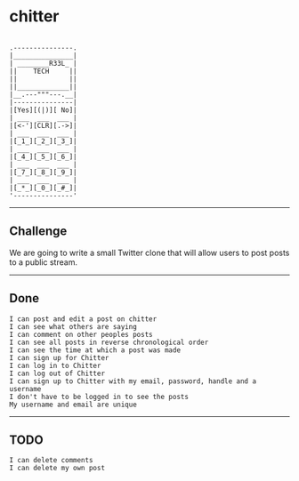 # chitter
```

.---------------.
|_______________|
| ________R33L_ |
||    TECH     ||
||             ||
||_____________||
|__.---"""---.__|
|---------------|
|[Yes][(|)][ No]|
| ___  ___  ___ |
|[<-'][CLR][.->]|
| ___  ___  ___ |
|[_1_][_2_][_3_]|
| ___  ___  ___ |
|[_4_][_5_][_6_]|
| ___  ___  ___ |
|[_7_][_8_][_9_]|
| ___  ___  ___ |
|[_*_][_0_][_#_]|
'---------------'

```
---

## Challenge

We are going to write a small Twitter clone that will allow users to post posts to a public stream.

---

## Done

```
I can post and edit a post on chitter
I can see what others are saying  
I can comment on other peoples posts
I can see all posts in reverse chronological order
I can see the time at which a post was made
I can sign up for Chitter
I can log in to Chitter
I can log out of Chitter
I can sign up to Chitter with my email, password, handle and a username
I don't have to be logged in to see the posts
My username and email are unique
```
---

## TODO
```
I can delete comments
I can delete my own post
```
